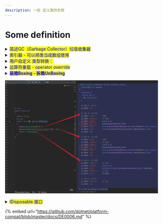 ```yaml
---
description: 一些 定义类的东西
---
```


# Some definition

<details>

<summary><mark style="color:blue;">简述GC（Garbage Collector）垃圾收集器</mark></summary>



</details>

<details>

<summary><mark style="color:blue;">索引器 - 可以把类当成数组使用</mark></summary>

```csharp
class SampleCollection
  {
    private int[] arr = new int[] { 1, 2, 3, 4, 5, 6, 7 };
    public int this[int i]
    {
      get => arr[i];
      set => arr[i] = value;
    }

    public string this[string uc] => $"你输入了：{uc}";
    public string this[string ac, int uu] => $"两个参数诶：{ac}-{uu}";
  }

  private void Awake()
  {
    var stringCollection = new SampleCollection();

    print(stringCollection[0]);             // output: 1
    print(stringCollection[1]);             // output: 2
    print(stringCollection[2]);             // output: 3
    print(stringCollection["呀哈喽"]);      // output: 你输入了：呀哈喽
    print(stringCollection["呀哈喽", 486]); // output: 两个参数诶：呀哈喽-486
  }
```

索引器感觉就是个<mark style="color:red;">语法糖</mark>罢了，按照上面那样看，感觉和函数差不多,只是()变成了：\[]

</details>

<details>

<summary><mark style="color:blue;">用户自定义 类型转换：</mark></summary>

```csharp
  public class TestInt
  {
    private int digit;

    public TestInt(int digit)
    {
      this.digit = digit;
    }
    // public static implicit/explicit operator 是必要条件
    public static implicit operator int(TestInt d) => d.digit;              // implicit operator 隐式转换 int
    public static implicit operator string(TestInt d) => $"{d}-呀哈喽";      // implicit operator 隐式转换 string
    public static explicit operator TestInt(int b) => new TestInt(b);       // explicit operator 显式强制转换
    public override string ToString() => $"{digit}";
  }

  private void Awake()
  {
    var d = new TestInt(17);

    int number = d;                         // 进行了隐式转换
    print(number);                          // output: 17 

    string str = d;                         // 如果类 TestInt 没写对应类型的隐式转换则这里编译期间会报错
    print(str);                             // output: 17-呀哈喽

    TestInt digit = (TestInt)number;        // 显式强制转换
    print(digit);                           // output: 17
  }
```

</details>

<details>

<summary><mark style="color:blue;">运算符重载 - operator override</mark></summary>

重载和上面的 类显/隐式转换 差不多

```csharp
public class TestInt
{
  // public static operator x 是必要条件
  public static TestInt operator +(TestInt a) => a;
  public static TestInt operator -(TestInt a) => new TestInt();
  public static TestInt operator +(TestInt a, TestInt b) => new TestInt();
  public static TestInt operator -(TestInt a, TestInt b) => a + (-b);
  public static TestInt operator *(TestInt a, TestInt b) => new TestInt();
  public static TestInt operator /(TestInt a, TestInt b) => new TestInt();

  public static bool operator ==(TestInt a, TestInt b)
  {
    Debug.Log("呀哈喽");
    return false;
  }
  public static bool operator !=(TestInt a, TestInt b) => false;
}
```

</details>

<details>

<summary><mark style="color:blue;"><strong>装箱Boxing - 拆箱UnBoxing</strong></mark></summary>

<mark style="color:yellow;">装箱是将值类型隐式转换为引用类型，拆箱是将引用类型转换为值类型。</mark>

应用：调用一个含类型为 <mark style="color:blue;">`Object`</mark> 的参数的方法，该 <mark style="color:blue;">`Object`</mark> 可支持任意类型，可以通用。但是值类型转换为引用类型所造成的装箱，生成的是全新的堆引用对象，这会有时间损耗，也就是造成效率降低。而拆箱时候，生成新的栈实例后，无法修改被装箱对象。装箱过程伴随着新的堆空间的开辟和值的复制，但是拆箱过程仅仅只是找到对象中指向值的指针，而拆箱后发生的值复制到栈实例中则是不属于拆箱的过程。但是殊途同归，复制会影响一定的性能。

<mark style="color:blue;">`C#`</mark> <mark style="color:blue;"></mark><mark style="color:blue;"></mark> 中对装箱和拆箱都是隐式的，所以要么尽量避免装箱和拆箱，要么在循环中提前进行/绕过装箱和拆箱。

<mark style="color:green;">**关于值类型的装箱避免**</mark>



```csharp
public struct A 
{ 
  public int x;
  public override String ToString()
  {
    Console.WriteLine($"{x}");
    Console.WriteLine(String.Format("{0}", x));
    return x.ToString();
  }
}
```

<img src="../../.gitbook/assets/Snipaste_2022-07-12_14-37-41.png" alt="" data-size="original">



</details>

![](../../.gitbook/assets/Snipaste\_2022-07-12\_14-37-41.png)

<details>

<summary><mark style="color:blue;">IDisposable 接口</mark></summary>

IDisposable接口，IDisposable接口定义了Dispose方法，这个方法用来供程序员显式调用以释放非托管资源。使用using 语句可以简化资源管理。

</details>





{% embed url="https://github.com/dotnet/platform-compat/blob/master/docs/DE0006.md" %}







